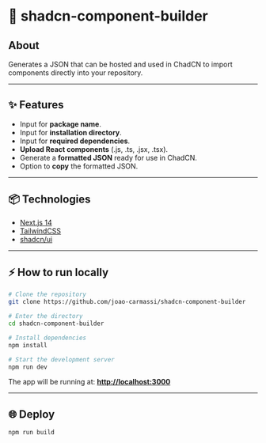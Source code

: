 # 🚀 shadcn-component-builder

## About
Generates a JSON that can be hosted and used in ChadCN to import components directly into your repository.

---

## ✨ Features
- Input for **package name**.  
- Input for **installation directory**.  
- Input for **required dependencies**.  
- **Upload React components** (.js, .ts, .jsx, .tsx).  
- Generate a **formatted JSON** ready for use in ChadCN.  
- Option to **copy** the formatted JSON.  

---

## 📦 Technologies
- [Next.js 14](https://nextjs.org/)  
- [TailwindCSS](https://tailwindcss.com/)  
- [shadcn/ui](https://ui.shadcn.com/)  

---

## ⚡ How to run locally
```bash
# Clone the repository
git clone https://github.com/joao-carmassi/shadcn-component-builder

# Enter the directory
cd shadcn-component-builder

# Install dependencies
npm install

# Start the development server
npm run dev
````

The app will be running at: **[http://localhost:3000](http://localhost:3000)**

---

## 🌐 Deploy

```bash
npm run build
```
